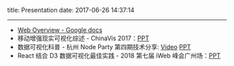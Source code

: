 title: Presentation
date: 2017-06-26 14:37:14

---

- [Web Overview - Google docs](https://docs.google.com/presentation/d/1pVunREFCr2xzLvjYueK1nvGSQRO4_BXDMhqLSy0x8zM/edit?usp=sharing)
- 移动增强现实可视化综述 - ChinaVis 2017：[PPT](https://geekppt.oss-cn-hongkong.aliyuncs.com/%E7%A7%BB%E5%8A%A8%E5%A2%9E%E5%BC%BA%E7%8E%B0%E5%AE%9E%E5%8F%AF%E8%A7%86%E5%8C%96%E7%BB%BC%E8%BF%B0.pdf)
- 数据可视化科普 - 杭州 Node Party 第四期技术分享: [Video](https://www.bilibili.com/video/av13568635/) [PPT](http://geekppt.oss-cn-hongkong.aliyuncs.com/%E6%95%B0%E6%8D%AE%E5%8F%AF%E8%A7%86%E5%8C%96%E7%A7%91%E6%99%AE.pdf)
- React 结合 D3 数据可视化最佳实践 - 2018 第七届 iWeb 峰会广州场：[PPT](http://geekppt.oss-cn-hongkong.aliyuncs.com/React%E7%BB%93%E5%90%88D3%E6%95%B0%E6%8D%AE%E5%8F%AF%E8%A7%86%E5%8C%96%E6%9C%80%E4%BD%B3%E5%AE%9E%E8%B7%B5.pdf)
